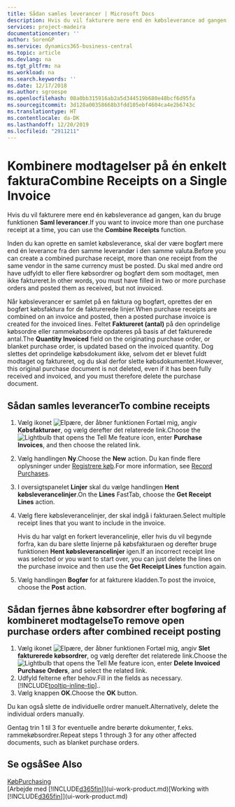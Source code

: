 ```yaml
---
title: Sådan samles leverancer | Microsoft Docs
description: Hvis du vil fakturere mere end én købsleverance ad gangen, kan du bruge funktionen Saml leverancer.
services: project-madeira
documentationcenter: ''
author: SorenGP
ms.service: dynamics365-business-central
ms.topic: article
ms.devlang: na
ms.tgt_pltfrm: na
ms.workload: na
ms.search.keywords: ''
ms.date: 12/17/2018
ms.author: sgroespe
ms.openlocfilehash: 08a0bb315916ab2a5d344519b680e48bcf6d95fa
ms.sourcegitcommit: 3d128a00358668b3fdd105ebf4604ca4e2b6743c
ms.translationtype: HT
ms.contentlocale: da-DK
ms.lasthandoff: 12/20/2019
ms.locfileid: "2911211"
---
```

# <a name="combine-receipts-on-a-single-invoice"></a><span data-ttu-id="a087b-103">Kombinere modtagelser på én enkelt faktura</span><span class="sxs-lookup"><span data-stu-id="a087b-103">Combine Receipts on a Single Invoice</span></span>
<span data-ttu-id="a087b-104">Hvis du vil fakturere mere end én købsleverance ad gangen, kan du bruge funktionen **Saml leverancer**.</span><span class="sxs-lookup"><span data-stu-id="a087b-104">If you want to invoice more than one purchase receipt at a time, you can use the **Combine Receipts** function.</span></span>  

<span data-ttu-id="a087b-105">Inden du kan oprette en samlet købsleverance, skal der være bogført mere end én leverance fra den samme leverandør i den samme valuta.</span><span class="sxs-lookup"><span data-stu-id="a087b-105">Before you can create a combined purchase receipt, more than one receipt from the same vendor in the same currency must be posted.</span></span> <span data-ttu-id="a087b-106">Du skal med andre ord have udfyldt to eller flere købsordrer og bogført dem som modtaget, men ikke faktureret.</span><span class="sxs-lookup"><span data-stu-id="a087b-106">In other words, you must have filled in two or more purchase orders and posted them as received, but not invoiced.</span></span>  

<span data-ttu-id="a087b-107">Når købsleverancer er samlet på en faktura og bogført, oprettes der en bogført købsfaktura for de fakturerede linjer.</span><span class="sxs-lookup"><span data-stu-id="a087b-107">When purchase receipts are combined on an invoice and posted, then a posted purchase invoice is created for the invoiced lines.</span></span> <span data-ttu-id="a087b-108">Feltet **Faktureret (antal)** på den oprindelige købsordre eller rammekøbsordre opdateres på basis af det fakturerede antal.</span><span class="sxs-lookup"><span data-stu-id="a087b-108">The **Quantity Invoiced** field on the originating purchase order, or blanket purchase order, is updated based on the invoiced quantity.</span></span> <span data-ttu-id="a087b-109">Dog slettes det oprindelige købsdokument ikke, selvom det er blevet fuldt modtaget og faktureret, og du skal derfor slette købsdokumentet.</span><span class="sxs-lookup"><span data-stu-id="a087b-109">However, this original purchase document is not deleted, even if it has been fully received and invoiced, and you must therefore delete the purchase document.</span></span>  

## <a name="to-combine-receipts"></a><span data-ttu-id="a087b-110">Sådan samles leverancer</span><span class="sxs-lookup"><span data-stu-id="a087b-110">To combine receipts</span></span>  
1. <span data-ttu-id="a087b-111">Vælg ikonet ![Elpære, der åbner funktionen Fortæl mig](media/ui-search/search_small.png "Fortæl mig, hvad du vil foretage dig"), angiv **Købsfakturaer**, og vælg derefter det relaterede link.</span><span class="sxs-lookup"><span data-stu-id="a087b-111">Choose the ![Lightbulb that opens the Tell Me feature](media/ui-search/search_small.png "Tell me what you want to do") icon, enter **Purchase Invoices**, and then choose the related link.</span></span>  
2. <span data-ttu-id="a087b-112">Vælg handlingen **Ny**.</span><span class="sxs-lookup"><span data-stu-id="a087b-112">Choose the **New** action.</span></span> <span data-ttu-id="a087b-113">Du kan finde flere oplysninger under [Registrere køb](purchasing-how-record-purchases.md).</span><span class="sxs-lookup"><span data-stu-id="a087b-113">For more information, see [Record Purchases](purchasing-how-record-purchases.md).</span></span>  
3. <span data-ttu-id="a087b-114">I oversigtspanelet **Linjer** skal du vælge handlingen **Hent købsleverancelinjer**.</span><span class="sxs-lookup"><span data-stu-id="a087b-114">On the **Lines** FastTab, choose the **Get Receipt Lines** action.</span></span>  
4. <span data-ttu-id="a087b-115">Vælg flere købsleverancelinjer, der skal indgå i fakturaen.</span><span class="sxs-lookup"><span data-stu-id="a087b-115">Select multiple receipt lines that you want to include in the invoice.</span></span>  

    <span data-ttu-id="a087b-116">Hvis du har valgt en forkert leverancelinje, eller hvis du vil begynde forfra, kan du bare slette linjerne på købsfakturaen og derefter bruge funktionen **Hent købsleverancelinjer** igen.</span><span class="sxs-lookup"><span data-stu-id="a087b-116">If an incorrect receipt line was selected or you want to start over, you can just delete the lines on the purchase invoice and then use the **Get Receipt Lines** function again.</span></span>  
5. <span data-ttu-id="a087b-117">Vælg handlingen **Bogfør** for at fakturere kladden.</span><span class="sxs-lookup"><span data-stu-id="a087b-117">To post the invoice, choose the **Post** action.</span></span>  

## <a name="to-remove-open-purchase-orders-after-combined-receipt-posting"></a><span data-ttu-id="a087b-118">Sådan fjernes åbne købsordrer efter bogføring af kombineret modtagelse</span><span class="sxs-lookup"><span data-stu-id="a087b-118">To remove open purchase orders after combined receipt posting</span></span>  
1. <span data-ttu-id="a087b-119">Vælg ikonet ![Elpære, der åbner funktionen Fortæl mig](media/ui-search/search_small.png "Fortæl mig, hvad du vil foretage dig"), angiv **Slet fakturerede købsordrer**, og vælg derefter det relaterede link.</span><span class="sxs-lookup"><span data-stu-id="a087b-119">Choose the ![Lightbulb that opens the Tell Me feature](media/ui-search/search_small.png "Tell me what you want to do") icon, enter **Delete Invoiced Purchase Orders**, and select the related link.</span></span>  
2. <span data-ttu-id="a087b-120">Udfyld felterne efter behov.</span><span class="sxs-lookup"><span data-stu-id="a087b-120">Fill in the fields as necessary.</span></span> [!INCLUDE[tooltip-inline-tip](includes/tooltip-inline-tip_md.md)]<span data-ttu-id="a087b-121">.</span><span class="sxs-lookup"><span data-stu-id="a087b-121">.</span></span>
3. <span data-ttu-id="a087b-122">Vælg knappen **OK**.</span><span class="sxs-lookup"><span data-stu-id="a087b-122">Choose the **OK** button.</span></span>  

<span data-ttu-id="a087b-123">Du kan også slette de individuelle ordrer manuelt.</span><span class="sxs-lookup"><span data-stu-id="a087b-123">Alternatively, delete the individual orders manually.</span></span>

<span data-ttu-id="a087b-124">Gentag trin 1 til 3 for eventuelle andre berørte dokumenter, f.eks. rammekøbsordrer.</span><span class="sxs-lookup"><span data-stu-id="a087b-124">Repeat steps 1 through 3 for any other affected documents, such as blanket purchase orders.</span></span>

## <a name="see-also"></a><span data-ttu-id="a087b-125">Se også</span><span class="sxs-lookup"><span data-stu-id="a087b-125">See Also</span></span>  
[<span data-ttu-id="a087b-126">Køb</span><span class="sxs-lookup"><span data-stu-id="a087b-126">Purchasing</span></span>](purchasing-manage-purchasing.md)  
<span data-ttu-id="a087b-127">[Arbejde med [!INCLUDE[d365fin](includes/d365fin_md.md)]](ui-work-product.md)</span><span class="sxs-lookup"><span data-stu-id="a087b-127">[Working with [!INCLUDE[d365fin](includes/d365fin_md.md)]](ui-work-product.md)</span></span>
